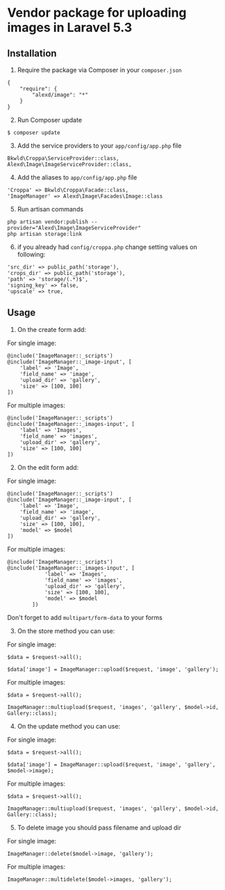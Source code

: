 # Vendor package for uploading images in Laravel 5.3

## Installation

1. Require the package via Composer in your `composer.json`
```
{
    "require": {
        "alexd/image": "*"
    }
}
```

2. Run Composer update
```
$ composer update
```

3. Add the service providers to your `app/config/app.php` file
```
Bkwld\Croppa\ServiceProvider::class,
Alexd\Image\ImageServiceProvider::class,
```

4. Add the aliases to `app/config/app.php` file
```
'Croppa' => Bkwld\Croppa\Facade::class,
'ImageManager' => Alexd\Image\Facades\Image::class
```

5. Run artisan commands
```
php artisan vendor:publish --provider="Alexd\Image\ImageServiceProvider"
php artisan storage:link
```

6. if you already had `config/croppa.php` change setting values on following:

```
'src_dir' => public_path('storage'),
'crops_dir' => public_path('storage'),
'path' => 'storage/(.*)$',
'signing_key' => false,
'upscale' => true,
```

## Usage

1. On the create form add:

For single image:
```
@include('ImageManager::_scripts')
@include('ImageManager::_image-input', [
    'label' => 'Image',
    'field_name' => 'image',
    'upload_dir' => 'gallery',
    'size' => [100, 100]
])

```

For multiple images:
```
@include('ImageManager::_scripts')
@include('ImageManager::_images-input', [
    'label' => 'Images',
    'field_name' => 'images',
    'upload_dir' => 'gallery',
    'size' => [100, 100]
])
```

2. On the edit form add:

For single image:
```
@include('ImageManager::_scripts')
@include('ImageManager::_image-input', [
    'label' => 'Image',
    'field_name' => 'image',
    'upload_dir' => 'gallery',
    'size' => [100, 100],
    'model' => $model
])
```

For multiple images:
```
@include('ImageManager::_scripts')
@include('ImageManager::_images-input', [
            'label' => 'Images',
            'field_name' => 'images',
            'upload_dir' => 'gallery',
            'size' => [100, 100],
            'model' => $model
        ])
```
Don't forget to add `multipart/form-data` to your forms

3. On the store method you can use:

For single image:
```
$data = $request->all();

$data['image'] = ImageManager::upload($request, 'image', 'gallery');
```

For multiple images:
```
$data = $request->all();

ImageManager::multiupload($request, 'images', 'gallery', $model->id, Gallery::class);
```

4. On the update method you can use:

For single image:
```
$data = $request->all();

$data['image'] = ImageManager::upload($request, 'image', 'gallery', $model->image);
```

For multiple images:
```
$data = $request->all();

ImageManager::multiupload($request, 'images', 'gallery', $model->id, Gallery::class);
```

5. To delete image you should pass filename and upload dir

For single image:
```
ImageManager::delete($model->image, 'gallery');
```

For multiple images:
```
ImageManager::multidelete($model->images, 'gallery');
```